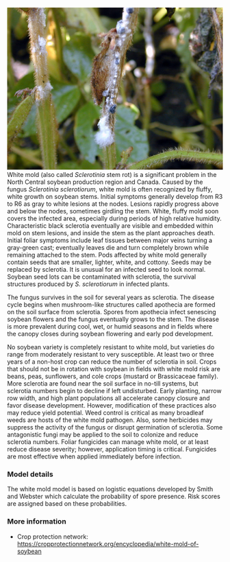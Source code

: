 ![](white-mold.jpg) White mold (also called *Sclerotinia* stem rot) is a significant problem in the North Central soybean production region and Canada. Caused by the fungus *Sclerotinia sclerotiorum*, white mold is often recognized by fluffy, white growth on soybean stems. Initial symptoms generally develop from R3 to R6 as gray to white lesions at the nodes. Lesions rapidly progress above and below the nodes, sometimes girdling the stem. White, fluffy mold soon covers the infected area, especially during periods of high relative humidity. Characteristic black sclerotia eventually are visible and embedded within mold on stem lesions, and inside the stem as the plant approaches death. Initial foliar symptoms include leaf tissues between major veins turning a gray-green cast; eventually leaves die and turn completely brown while remaining attached to the stem. Pods affected by white mold generally contain seeds that are smaller, lighter, white, and cottony. Seeds may be replaced by sclerotia. It is unusual for an infected seed to look normal. Soybean seed lots can be contaminated with sclerotia, the survival structures produced by *S. sclerotiorum* in infected plants.

The fungus survives in the soil for several years as sclerotia. The disease cycle begins when mushroom-like structures called apothecia are formed on the soil surface from sclerotia. Spores from apothecia infect senescing soybean flowers and the fungus eventually grows to the stem. The disease is more prevalent during cool, wet, or humid seasons and in fields where the canopy closes during soybean flowering and early pod development.

No soybean variety is completely resistant to white mold, but varieties do range from moderately resistant to very susceptible. At least two or three years of a non-host crop can reduce the number of sclerotia in soil. Crops that should not be in rotation with soybean in fields with white mold risk are beans, peas, sunflowers, and cole crops (mustard or Brassicaceae family). More sclerotia are found near the soil surface in no-till systems, but sclerotia numbers begin to decline if left undisturbed. Early planting, narrow row width, and high plant populations all accelerate canopy closure and favor disease development. However, modification of these practices also may reduce yield potential. Weed control is critical as many broadleaf weeds are hosts of the white mold pathogen. Also, some herbicides may suppress the activity of the fungus or disrupt germination of sclerotia. Some antagonistic fungi may be applied to the soil to colonize and reduce sclerotia numbers. Foliar fungicides can manage white mold, or at least reduce disease severity; however, application timing is critical. Fungicides are most effective when applied immediately before infection.

### Model details

The white mold model is based on logistic equations developed by Smith and Webster which calculate the probability of spore presence. Risk scores are assigned based on these probabilities.

### More information

-   Crop protection network: <https://cropprotectionnetwork.org/encyclopedia/white-mold-of-soybean>
